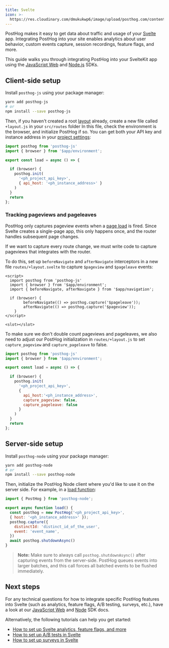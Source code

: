 ```yaml
---
title: Svelte
icon: >-
  https://res.cloudinary.com/dmukukwp6/image/upload/posthog.com/contents/docs/integrate/frameworks/svelte.svg
---
```


PostHog makes it easy to get data about traffic and usage of your [Svelte](https://svelte.dev/) app. Integrating PostHog into your site enables analytics about user behavior, custom events capture, session recordings, feature flags, and more.

This guide walks you through integrating PostHog into your SvelteKit app using the [JavaScript Web](/docs/libraries/js) and [Node.js](/docs/libraries/node) SDKs.

## Client-side setup

Install `posthog-js` using your package manager:

```bash
yarn add posthog-js
# or
npm install --save posthog-js
```

Then, if you haven't created a root [layout](https://kit.svelte.dev/docs/routing#layout) already, create a new file called `+layout.js` in your `src/routes` folder In this file, check the environment is the browser, and initialize PostHog if so. You can get both your API key and instance address in your [project settings](https://us.posthog.com/project/settings):

```js file=routes/+layout.js
import posthog from 'posthog-js'
import { browser } from '$app/environment';

export const load = async () => {

  if (browser) {
    posthog.init(
      '<ph_project_api_key>',
      { api_host: '<ph_instance_address>' }
    )
  }
  return
};
```

### Tracking pageviews and pageleaves

PostHog only captures pageview events when a [page load](https://developer.mozilla.org/en-US/docs/Web/API/Window/load_event) is fired. Since Svelte creates a single-page app, this only happens once, and the router handles subsequent page changes.

If we want to capture every route change, we must write code to capture pageviews that integrates with the router.

To do this, set up `beforeNavigate` and `afterNavigate` interceptors in a new file `routes/+layout.svelte` to capture `$pageview` and `$pageleave` events:

```svelte file=+layout.svelte
<script>
  import posthog from 'posthog-js'
  import { browser } from '$app/environment';
  import { beforeNavigate, afterNavigate } from '$app/navigation';

  if (browser) {
        beforeNavigate(() => posthog.capture('$pageleave'));
        afterNavigate(() => posthog.capture('$pageview'));
    }
</script>

<slot></slot>
```

To make sure we don't double count pageviews and pageleaves, we also need to adjust our PostHog initialization in `routes/+layout.js` to set `capture_pageview` and `capture_pageleave` to false.

```js file=routes/+layout.js
import posthog from 'posthog-js'
import { browser } from '$app/environment';

export const load = async () => {

  if (browser) {
    posthog.init(
      '<ph_project_api_key>',
      {
        api_host:'<ph_instance_address>',
        capture_pageview: false,
        capture_pageleave: false
      }
    )
  }
  return
};
```

## Server-side setup

Install `posthog-node` using your package manager:

```bash
yarn add posthog-node
# or
npm install --save posthog-node
```

Then, initialize the PostHog Node client where you'd like to use it on the server side. For example, in a [load function](https://kit.svelte.dev/docs/load#page-data):

```js file=routes/+page.server.js
import { PostHog } from 'posthog-node';

export async function load() {
  const posthog = new PostHog('<ph_project_api_key>', 
  { host: '<ph_instance_address>' });
  posthog.capture({
    distinctId: 'distinct_id_of_the_user',
    event: 'event_name',
  })
  await posthog.shutdownAsync()
}
```

> **Note:** Make sure to always call `posthog.shutdownAsync()` after capturing events from the server-side. PostHog queues events into larger batches, and this call forces all batched events to be flushed immediately.

## Next steps

For any technical questions for how to integrate specific PostHog features into Svelte (such as analytics, feature flags, A/B testing, surveys, etc.), have a look at our [JavaScript Web](/docs/libraries/js) and [Node]((/docs/libraries/node)) SDK docs.

Alternatively, the following tutorials can help you get started:

- [How to set up Svelte analytics, feature flags, and more](/tutorials/svelte-analytics)
- [How to set up A/B tests in Svelte](/tutorials/svelte-ab-tests)
- [How to set up surveys in Svelte](/tutorials/svelte-surveys)

